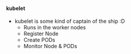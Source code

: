 #### kubelet

- kubelet is some kind of captain of the ship :D
  - Runs in the worker nodes
  - Register Node
  - Create PODs
  - Monitor Node & PODs
